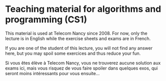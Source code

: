 Teaching material for algorithms and programming (CS1)
================================================

This material is used at Telecom Nancy since 2008. For now, only the
lecture is in English while the exercise sheets and exams are in
French.



If you are one of the student of this lecture, you will not find any
answer here, but you may spoil some exercices and thus reduce your fun.

Si vous êtes élève à Telecom Nancy, vous ne trouverez aucune solution
aux exams ici, mais vous risquez de vous faire spoiler dans quelques
exos, qui seront moins intéressants pour vous ensuite...

